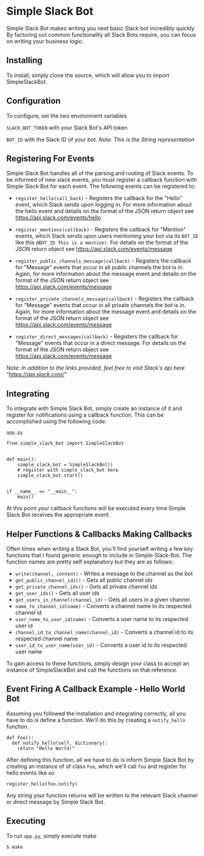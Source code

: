 # Simple Slack Bot

Simple Slack Bot makes writing you next basic Slack bot incredibly quickly. By factoring out common functionality all Slack Bots require, you can focus on writing your business logic.


## Installing
To install, simply clone the source, which will allow you to import SimpleSlackBot.


## Configuration

To configure, set the two environment variables

`SLACK_BOT_TOKEN` with your Slack Bot's API token

`BOT_ID` with the Slack ID of your bot.
*Note: This is the String representation*


## Registering For Events

Simple Slack Bot handles all of the parsing and routing of Slack events. To be informed of new slack events, you must register a callback function with Simple Slack Bot for each event. The following events can be registered to:

* `register_hello(call_back)` - Registers the callback for the "Hello" event, which Slack sends upon logging in. For more information about the hello event and details on the format of the JSON return object see https://api.slack.com/events/hello


* `register_mentions(callback)` - Registers the callback for "Mention" events, which Slack sends upon users mentioning your bot via its `BOT_ID` like this `@BOT_ID This is a mention!`. For details on the format of the JSON return object see https://api.slack.com/events/message

* `register_public_channels_message(callback)` - Registers the callback for "Message" events that occur in all public channels the bot is in.  Again, for more information about the message event and details on the format of the JSON return object see https://api.slack.com/events/message

* `register_private_channels_message(callback)` - Registers the callback for "Message" events that occur in all private channels the bot is in.  Again, for more information about the message event and details on the format of the JSON return object see https://api.slack.com/events/message

* `register_direct_messages(callback)` - Registers the callback for "Message" events that occur in a direct message. For details on the format of the JSON return object see https://api.slack.com/events/message

*Note: In addition to the links provided, feel free to visit Slack's api here "https://api.slack.com/"*


## Integrating

To integrate with Simple Slack Bot, simply create an instance of it and register for notifications using a callback function. This can be accomplished using the following code:


`app.py`
```
from simple_slack_bot import SimpleSlackBot


def main():
    simple_slack_bot = SimpleSlackBot()
    # register with simple_slack_bot here
    simple_slack_bot.start()


if __name__ == "__main__":
    main()
```

At this point your callback functions will be executed every time Simple Slack Bot receives the appropriate event.


## Helper Functions & Callbacks Making Callbacks
Often times when writing a Slack Bot, you'll find yourself writing a few key functions that I found generic enough to include in Simple-Slack-Bot. The function names are pretty self explanatory but they are as follows:


* `write(channel, content)` - Writes a message to the channel as the bot
* `get_public_channel_ids()` - Gets all public channel ids
* `get_private_channel_ids()` - Gets all private channel ids
* `get_user_ids()` - Gets all user ids
* `get_users_in_channel(channel_id)` - Gets all users in a given channel
* `name_to_channel_id(name)` - Converts a channel name to its respected channel id
* `user_name_to_user_id(name)` - Converts a user name to its respected user id
* `channel_id_to_channel_name(channel_id)` - Converts a channel id to its respected channel name
* `user_id_to_user_name(user_id)` - Converts a user id to its respected user name

To gain access to these functions, simply design your class to accept an instance of SimpleSlackBot and call the functions on that reference.


## Event Firing A Callback Example - Hello World Bot

Assuming you followed the installation and integrating correctly, all you have to do is define a function. We'll do this by creating a `notify_hello` function.

```
def Foo():
  def notify_hello(self, dictionary):
    return "Hello World!"
```

After defining this function, all we have to do is inform Simple Slack Bot by creating an instance of of class `Foo`, which we'll call `foo` and register for hello events like so

 `register_hello(foo.notify)`

Any string your function returns will be written to the relevant Slack channel or direct message  by Simple Slack Bot.


## Executing

To run `app.py`, simply execute make

`$ make`
